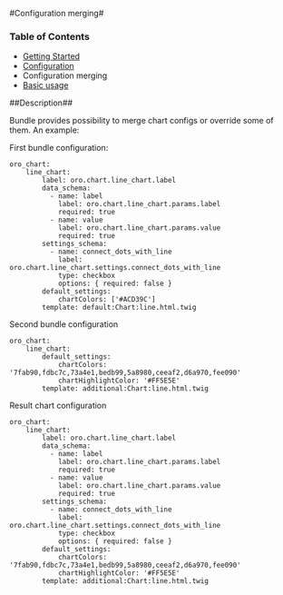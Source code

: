 #Configuration merging#

### Table of Contents ###

- [Getting Started](./getting-started.md)
- [Configuration](./chart-configuration.md)
- Configuration merging
- [Basic usage](./usage.md)

##Description##

Bundle provides possibility to merge chart configs or override some of them. An example:

First bundle configuration:

	oro_chart:
	    line_chart:
	        label: oro.chart.line_chart.label
	        data_schema:
	          - name: label
	            label: oro.chart.line_chart.params.label
	            required: true
	          - name: value
	            label: oro.chart.line_chart.params.value
	            required: true
	        settings_schema:
	          - name: connect_dots_with_line
	            label: oro.chart.line_chart.settings.connect_dots_with_line
	            type: checkbox
	            options: { required: false }
	        default_settings:
	            chartColors: ['#ACD39C']
	        template: default:Chart:line.html.twig


Second bundle configuration

	oro_chart:
	    line_chart:
	        default_settings:
	            chartColors: 		 '7fab90,fdbc7c,73a4e1,bedb99,5a8980,ceeaf2,d6a970,fee090'
				chartHighlightColor: '#FF5E5E'
	        template: additional:Chart:line.html.twig


Result chart configuration

	oro_chart:
	    line_chart:
	        label: oro.chart.line_chart.label
	        data_schema:
	          - name: label
	            label: oro.chart.line_chart.params.label
	            required: true
	          - name: value
	            label: oro.chart.line_chart.params.value
	            required: true
	        settings_schema:
	          - name: connect_dots_with_line
	            label: oro.chart.line_chart.settings.connect_dots_with_line
	            type: checkbox
	            options: { required: false }
	        default_settings:
	            chartColors: 		 '7fab90,fdbc7c,73a4e1,bedb99,5a8980,ceeaf2,d6a970,fee090'
	            chartHighlightColor: '#FF5E5E'
	        template: additional:Chart:line.html.twig

